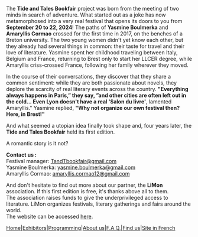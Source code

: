 The **Tide and Tales Bookfair** project was born from the meeting of two minds in search of adventure.
What started out as a joke has now metamorphosed into a very real festival that opens its doors to you from **September 20 to 22, 2024**!
The paths of **Yasmine Boulmerka** and **Amaryllis Cormao** crossed for the first time in 2017, on the benches of a Breton university. The two young women didn't yet know each other, but they already had several things in common: their taste for travel and their love of literature. Yasmine spent her childhood traveling between Italy, Belgium and France, returning to Brest only to start her LLCER degree, while Amaryllis criss-crossed France, following her family wherever they moved. 

In the course of their conversations, they discover that they share a common sentiment: while they are both passionate about novels, they deplore the scarcity of real literary events across the country. 
**"Everything always happens in Paris,” they say, ”and other cities are often left out in the cold... Even Lyon doesn't have a real 'Salon du livre'**, lamented Amaryllis." Yasmine replied, **"Why not organize our own festival then? Here, in Brest!"**

And what seemed a utopian idea finally took shape and, four years later, the **Tide and Tales Bookfair** held its first edition.

A romantic story is it not?

**Contact us :**  
Festival manager: TandTbookfair@gmail.com  
Yasmine Boulmerka: yasmine.boulmerka@gmail.com  
Amaryllis Cormao: amaryllis.cormao12@gmail.com  

And don't hesitate to find out more about our partner, the **LiMon** association. If this first edition is free, it's thanks above all to them.  
The association raises funds to give the underprivileged access to literature. LiMon organizes festivals, literary gatherings and fairs around the world.  
The website can be accessed [here](https://www.LiMon.com/).

[Home](Index.md)|[Exhibitors](Exhibitors.md)|[Programming](Programming.md)|[About us](AboutUs.md)|[F.A.Q.](Ask.md)|[Find us](WhereTo.md)|[Site in French](../fr/index.md)
